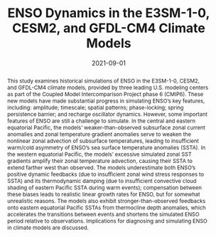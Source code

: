 ---
title: "ENSO Dynamics in the E3SM-1-0, CESM2, and GFDL-CM4 Climate Models"
date: 2021-09-01
publishDate: 2021-09-08T01:48:20.695096Z
authors: ["Han-Ching Chen", "Fei-Fei Jin", "Sen Zhao", "Andrew T. Wittenberg", "Shaocheng Xie"]
publication_types: ["2"]
abstract: "This study examines historical simulations of ENSO in the E3SM-1-0, CESM2, and GFDL-CM4 climate models, provided by three leading U.S. modeling centers as part of the Coupled Model Intercomparison Project phase 6 (CMIP6). These new models have made substantial progress in simulating ENSO’s key features, including: amplitude; timescale; spatial patterns; phase-locking; spring persistence barrier; and recharge oscillator dynamics. However, some important features of ENSO are still a challenge to simulate. In the central and eastern equatorial Pacific, the models’ weaker-than-observed subsurface zonal current anomalies and zonal temperature gradient anomalies serve to weaken the nonlinear zonal advection of subsurface temperatures, leading to insufficient warm/cold asymmetry of ENSO’s sea surface temperature anomalies (SSTA). In the western equatorial Pacific, the models’ excessive simulated zonal SST gradients amplify their zonal temperature advection, causing their SSTA to extend farther west than observed. The models underestimate both ENSO’s positive dynamic feedbacks (due to insufficient zonal wind stress responses to SSTA) and its thermodynamic damping (due to insufficient convective cloud shading of eastern Pacific SSTA during warm events); compensation between these biases leads to realistic linear growth rates for ENSO, but for somewhat unrealistic reasons. The models also exhibit stronger-than-observed feedbacks onto eastern equatorial Pacific SSTAs from thermocline depth anomalies, which accelerates the transitions between events and shortens the simulated ENSO period relative to observations. Implications for diagnosing and simulating ENSO in climate models are discussed.
"
featured: false
publication: "**_Journal of Climate_**, 34 (23), 9365-9384"
doi: "10.1175/JCLI-D-21-0355.1"
tags: ["ENSO"]
---